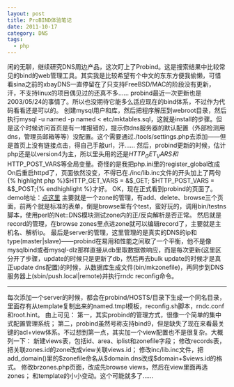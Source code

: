 ```yaml
---
layout: post
title: ProBIND体验笔记
date: 2011-10-17
category: DNS
tags:
  - php
---
```


闲的无聊，继续研究DNS周边产品，这次盯上了Probind。这是搜索结果中比较常见的bind的web管理工具。其实我是比较希望有个中文的东东方便我偷懒，可惜看sina之前的xbayDNS一直停留在了只支持FreeBSD/MAC的阶段没有更新，汗，不支持linux的项目偶见过的还真不多……
probind最近一次更新也是2003/05/24的事情了。所以也没期待它能多么适应现在的bind体系，不过作为代码看看还是可以的。
创建mysql用户和库，然后把程序解压到webroot目录，然后执行mysql -u named -p named < etc/mktables.sql，这就是install的步骤。但是这个时候访问首页是有一堆报错的，提示你dns服务器的默认配置（外部检测用dns，管理员邮箱等等）没配置。这个需要通过./tools/settings.php去添加——但是首页上没有链接点击，得自己手敲url，汗……
然后，probind更新的时候，估计php还是以version4为主，所以里头用的还是$HTTP_GET_VARS和$HTTP_POST_VARS等全局变量。奇怪的是我把php.ini里的register_global改成On后重启httpd了，页面依然没变，不得已在./inc/lib.inc文件的开头加上了两句
{% highlight php %}$HTTP_GET_VARS = &$_GET;
$HTTP_POST_VARS = &$_POST;{% endhighlight %}才好。
OK，现在正式看到probind的页面了。demo地址：<a href="http://chenlinux.com/probind/">点这里</a>
主要就是一个zone的管理，有add、delete、browse三个页面，前两个就是标准的表单，倒是browse里有个test，蛮好玩的，调用bin/testns脚本，使用perl的Net::DNS模块测试zone内的正/反向解析是否正常。
然后就是record的管理，在browse zones里点进zone就可以编辑record了，主要就是主机名、解析ip。
最后是server的管理，这里管理的是真实的DNS的ip和type(master|slave)——probind在易用和性能之间取了一个平衡，他不是像mysqlbind或者mysql-dlz那样直接从db里取数据做响应，而是每次更新(这里区分开了步骤，update的时候只是更新了db，然后再去bulk update的时候才是真正update dns配置)的时候，从数据库生成文件(bin/mkzonefile)，再同步到DNS服务器上(sbin/push.local|remote)并执行rndc reconfig命令。
<hr />
每次添加一个server的时候，都会在probind/HOSTS/目录下生成一个同名目录，里面存有从template复制出来的named.tmpl模板，reconfig.sh脚本，rndc.conf和root.hint。
由上可见：
第一，其实probind的管理方式，很像一个简单的集中式配置管理系统；
第二，probind虽然号称支持bind9，但是缺失了现在来看最关键的acl+view体系。不过想到第一点，其实加一个view配置也不是很复杂。大概列一下：
新建views表，包括id、area、iplist和zonefile字段；
修改records表，把关联zones.id的zone改成view关联views.id；
修改inc/lib.inc文件，把add_domain()里的$zonefile命名从$domain.dns改成$domain+$views.id的格式。
修改brzones.php页面，改成先browse views，然后在view里面再选zones；
和template的小小变动。这个可能就多了……
